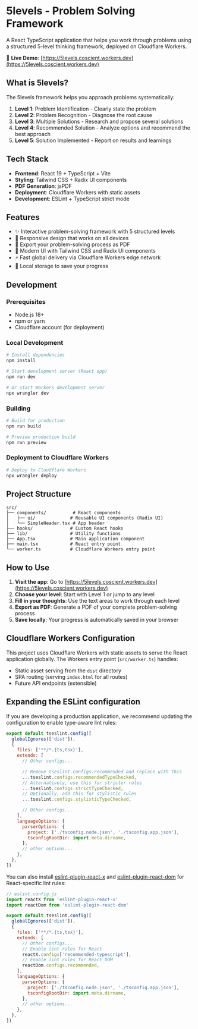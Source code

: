 # 5levels - Problem Solving Framework

A React TypeScript application that helps you work through problems using a structured 5-level thinking framework, deployed on Cloudflare Workers.

🚀 **Live Demo**: [https://5levels.coscient.workers.dev](https://5levels.coscient.workers.dev)

## What is 5levels?

The 5levels framework helps you approach problems systematically:

1. **Level 1**: Problem Identification - Clearly state the problem
2. **Level 2**: Problem Recognition - Diagnose the root cause
3. **Level 3**: Multiple Solutions - Research and propose several solutions
4. **Level 4**: Recommended Solution - Analyze options and recommend the best approach
5. **Level 5**: Solution Implemented - Report on results and learnings

## Tech Stack

- **Frontend**: React 19 + TypeScript + Vite
- **Styling**: Tailwind CSS + Radix UI components
- **PDF Generation**: jsPDF
- **Deployment**: Cloudflare Workers with static assets
- **Development**: ESLint + TypeScript strict mode

## Features

- ✨ Interactive problem-solving framework with 5 structured levels
- 📱 Responsive design that works on all devices
- 📄 Export your problem-solving process as PDF
- 🎨 Modern UI with Tailwind CSS and Radix UI components
- ⚡ Fast global delivery via Cloudflare Workers edge network
- 💾 Local storage to save your progress

## Development

### Prerequisites

- Node.js 18+ 
- npm or yarn
- Cloudflare account (for deployment)

### Local Development

```bash
# Install dependencies
npm install

# Start development server (React app)
npm run dev

# Or start Workers development server
npx wrangler dev
```

### Building

```bash
# Build for production
npm run build

# Preview production build
npm run preview
```

### Deployment to Cloudflare Workers

```bash
# Deploy to Cloudflare Workers
npx wrangler deploy
```

## Project Structure

```
src/
├── components/          # React components
│   ├── ui/             # Reusable UI components (Radix UI)
│   └── SimpleHeader.tsx # App header
├── hooks/              # Custom React hooks
├── lib/                # Utility functions
├── App.tsx             # Main application component
├── main.tsx            # React entry point
└── worker.ts           # Cloudflare Workers entry point
```

## How to Use

1. **Visit the app**: Go to [https://5levels.coscient.workers.dev](https://5levels.coscient.workers.dev)
2. **Choose your level**: Start with Level 1 or jump to any level
3. **Fill in your thoughts**: Use the text areas to work through each level
4. **Export as PDF**: Generate a PDF of your complete problem-solving process
5. **Save locally**: Your progress is automatically saved in your browser

## Cloudflare Workers Configuration

This project uses Cloudflare Workers with static assets to serve the React application globally. The Workers entry point (`src/worker.ts`) handles:

- Static asset serving from the `dist` directory
- SPA routing (serving `index.html` for all routes)
- Future API endpoints (extensible)

## Expanding the ESLint configuration

If you are developing a production application, we recommend updating the configuration to enable type-aware lint rules:

```js
export default tseslint.config([
  globalIgnores(['dist']),
  {
    files: ['**/*.{ts,tsx}'],
    extends: [
      // Other configs...

      // Remove tseslint.configs.recommended and replace with this
      ...tseslint.configs.recommendedTypeChecked,
      // Alternatively, use this for stricter rules
      ...tseslint.configs.strictTypeChecked,
      // Optionally, add this for stylistic rules
      ...tseslint.configs.stylisticTypeChecked,

      // Other configs...
    ],
    languageOptions: {
      parserOptions: {
        project: ['./tsconfig.node.json', './tsconfig.app.json'],
        tsconfigRootDir: import.meta.dirname,
      },
      // other options...
    },
  },
])
```

You can also install [eslint-plugin-react-x](https://github.com/Rel1cx/eslint-react/tree/main/packages/plugins/eslint-plugin-react-x) and [eslint-plugin-react-dom](https://github.com/Rel1cx/eslint-react/tree/main/packages/plugins/eslint-plugin-react-dom) for React-specific lint rules:

```js
// eslint.config.js
import reactX from 'eslint-plugin-react-x'
import reactDom from 'eslint-plugin-react-dom'

export default tseslint.config([
  globalIgnores(['dist']),
  {
    files: ['**/*.{ts,tsx}'],
    extends: [
      // Other configs...
      // Enable lint rules for React
      reactX.configs['recommended-typescript'],
      // Enable lint rules for React DOM
      reactDom.configs.recommended,
    ],
    languageOptions: {
      parserOptions: {
        project: ['./tsconfig.node.json', './tsconfig.app.json'],
        tsconfigRootDir: import.meta.dirname,
      },
      // other options...
    },
  },
])
```
